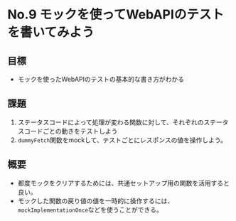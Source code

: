 # No.9 モックを使ってWebAPIのテストを書いてみよう

## 目標
- モックを使ったWebAPIのテストの基本的な書き方がわかる

## 課題
1. ステータスコードによって処理が変わる関数に対して、それぞれのステータスコードごとの動きをテストしよう
2. `dummyFetch`関数をmockして、テストごとにレスポンスの値を操作しよう。

## 概要
- 都度モックをクリアするためには、共通セットアップ用の関数を活用すると良い。
- モックした関数の戻り値の値を一時的に操作するには、`mockImplementationOnce`などを使うことができる。